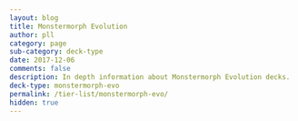 ```yaml
---
layout: blog
title: Monstermorph Evolution
author: pll
category: page
sub-category: deck-type
date: 2017-12-06
comments: false
description: In depth information about Monstermorph Evolution decks.
deck-type: monstermorph-evo
permalink: /tier-list/monstermorph-evo/ 
hidden: true
---
```








